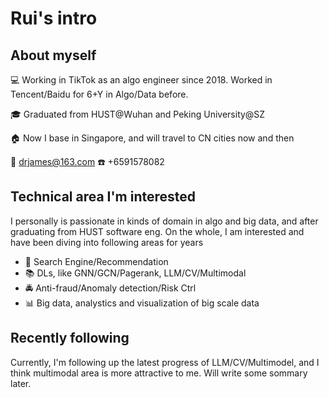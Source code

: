 # Rui's intro

## About myself

💻  Working in TikTok as an algo engineer since 2018. Worked in Tencent/Baidu for 6+Y in Algo/Data before.

🎓 Graduated from HUST@Wuhan and Peking University@SZ

🏠 Now I base in Singapore, and will travel to CN cities now and then

📧 drjames@163.com   ☎️ +6591578082

## Technical area I'm interested

I personally is passionate in kinds of domain in algo and big data, and after graduating from HUST software eng. On the whole, I am interested and have been diving into following areas for years

* 🚀 Search Engine/Recommendation
* 📚 DLs, like GNN/GCN/Pagerank, LLM/CV/Multimodal
* 🚔 Anti-fraud/Anomaly detection/Risk Ctrl
* 📊 Big data, analystics and visualization of big scale data

## Recently following

Currently, I'm following up the latest progress of LLM/CV/Multimodel, and I think multimodal area is more attractive to me. Will write some sommary later.
